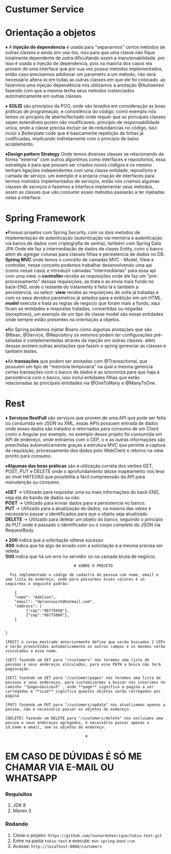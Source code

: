 # Custumer Service

# Orientação a objetos

♦  A **Injeção de dependencia** é usada para "separarmos" certos métodos de outras classes e ainda sim usa-los, isso para que uma classe não fique totalmente dependente de outra dificultando assim a manutenabilidade.
por isso é usada a injeção de dependencia, pois na maioria dos casos ela provem de uma interface que por sua vez possui metodos implementados, então caso precisemos adidionar um parametro a um método, não será necessário altera-lo
em todas as outras classes em que ele foi colocado.
ao fazermos uma injeção dependência nós utilizamos a anotação @Autowired fazendo com que a mesma tenha seus metodos instanciados automaticamente em outras classes.

♦ **SOLID** são principios da POO, onde são levados em consideração as boas práticas de programação, e consistência do código, como exemplo nós temos os pricipios de aberto/fechado onde requer que as principais classes sejam extendiveis porém não modificaveis.
principio de responsabilidade unica, onde a classe precisa excluir-se de redundancias no código, isso inclui o Boilerplate code que é basicamente repetição de linhas já codificadas, implicando indiretamente com o principio de baixo acoplamento.

♦**Design pattern Strategy** Onde temos diversas classes se relacionando de forma "externa" com outros algoritmos como interfaces e repositorios, essa estratégia é para que possam ser criados novos códigos e os mesmo tenham ligações independentes com uma classe entidade, repositorio e camada de serviço.
um exemplo é a própria criação de interfaces para termos metodos implementados de serviços, então nós criamos algumas classes de serviços e fazemos a interface implementar seus metodos, assim as classes que vão consumir esses metodos passarão a ter injetadas
nelas a interface.

# Spring Framework

♦Possuo projetos com Spring Security, com os dois metodos de implementação de autenticação (autenticação via memória e autenticação via banco de dados com criptografia de senha), também com Spring Data JPA Onde ele faz a intermediação de dados de clases Entity, coim o banco
além de agregar colunas para classes filhas e persistencia de dados no DB. **Spring MVC** onde temos o conceito de camadas MVC -  Model, View e controller, nesse conceito podemos trabalhar desenvolvendo uma api (como nesse caso) e introduzir camadas "intermediárias"
para essa api com uma view. o **controller** recebe as requisições onde ele faz um "pré-processamento" dessas requisições, as trata e as envia mais fundo no back-END, onde o restante do tratamento é feito lá e também a persistencia, ou select.
**view** recebe as requisiçoes de volta já tratadas e com os seus devidos parametros já setados para a exibição em um HTML.
**model** executa e trata as regras de negocio que foram mais a fundo, aqui ficam as entidades e respostas tratadas, convertidas ou negadas (exceptions), um exemplo de um tipo de classe model são essas entidades onde sempre estão presentes na orientação a objetos.

♦No Spring podemos injetar Beans como algumas anotações que são @Bean, @Service, @Repository os mesmos podem ter configurações pré-setadas e complementadas através da injeção em outras classes. além dessas existem outras anotações que fazem o spring gerenciar as classes
e também testes.

♦As **transações** que podem ser anotadas com @Transactional, que possuem um tipo de "memória temporaria" na qual a mesma gerencia certas transações com o banco de dados e as sincroniza para que haja a persistência com o banco, isso inclui entidades filhas que estão relacionadas
às principais entidades via @OneToMany e @ManyToOne.

# Rest

♦ **Serviços RestFull** são serviços que provem de uma API que pode ser feita ou consumida em JSON ou XML, essas APIs possuem entrada de dados onde esses dados são tratados e retornados para consumo de um Client como o Angular por exemplo.
no exemplo desse projeto foi consumida um API de endereço, onde entramos com o CEP, o e as outras informações são preechidas automaticamente graças a estrutura MVC que permite a captura da requisição, processamento dos dados pelo WebClient e retorno na view
pronto para consumo.

♦**Algumas das boas práticas** são a utilização correta dos verbos GET, POST, PUT e DELETE onde o aprofundamento desse mapeamento nos leva ao nível HATEOAS que possibilita a fácil compreensão da API para manutenção ou consumo.

♦**GET** -> Utilizado para requisitar uma ou mais informações do back-END, seja ela do bando de dados ou não.  
  **POST** -> Utilizado para enviar dados para a persistencia no banco.  
  **PUT**  -> Utilizado para a atualização de dados, na maioria das vezes é necessário passar o identificados para que o objeto seja atualizado.  
  **DELETE** -> Utilizado para deletar um objeto do banco, seguindo o principio do PUT onde é passado o identificador ou o corpo completo do JSON via RequestBody.    
  
♦ **200** indica que a solicitação obteve sucesso  
   **400**  indica que há algo de errado com a solicitação e a mesma precisa ser refeita  
   **500** indica que há um erro no servidor ou na camada bruta de negócio.  
   
                                  # SOBRE O PROJETO
	
	  Foi implementado o código de cadastro de pessoa com nome, email e uma lista de endereço, onde para passarmos esses valores é só seguirmos o seguinte padrão:
	  
	    {
        "name": "Adelson",
        "email": "delsonsaint@hotmail.com",
		"address": [
		     {"cep":"08775050"}, 
			 {"cep":"08775060"}, 
		]
        
     
    }
	
	[POST] o corpo mostrado anteriormente define que serão buscados 2 CEPs e serão preenchidos automaticamente os outros campos e os mesmos serão vinculados a esse nome.
	
	[GET] fazendo um GET para "/customers" nós teremos uma lista de pessoas e seus endereços vinculados, para esse PATH a busca não terá pagincação.
	
	[GET] fazendo um GET para "/customer/pages" nós teremos uma lista de pessoas e seus endereços, para customizarmos a buscar nós inserimos no caminho "?page=1&size=5" , onde **page** significa a pagina a ser carregadas e **size** significa quantos objetos serão carregados por página
	
	[PUT] fazendo um PUT para "/customers/update" nós atualizamos apenas a pessoa, não é necessário passar os objetos do endereço.
	
	[DELETE] fazendo um DELETE para "/customers/delete" nós excluimos uma pessoa e seus endereços agregados, é necessário passar apenas o id,nome e email, sem os objetos do endereço.
	
                                       ♦
# EM CASO DE DÚVIDAS É SÓ ME CHAMAR VIA E-MAIL OU WHATSAPP
	

### Requisitos

1. JDK 8
1. Maven 3

### Rodando

1. Clone o projeto: `https://github.com/leonardohenrique/tokio-test.git`
1. Entre na pasta `tokio-test` e execute: `mvn spring-boot:run`
1. Acesse: `http://localhost:8080/customers`



